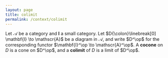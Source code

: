 ```yaml
---
layout: page
title: colimit
permalink: /context/colimit
---
```

Let $\mathscr{A}$ be a category and $\mathbf{I}$ a small category.  Let $D{\colon}\linebreak[0] \mathbf{I} \to \mathscr{A}$ be a diagram in $\mathscr{A}$, and write $D^\op$ for the corresponding functor $\mathbf{I}^\op \to \mathscr{A}^\op$.  A **cocone**    on $D$ is a cone on $D^\op$, and a **colimit**    of $D$ is a limit of $D^\op$.
